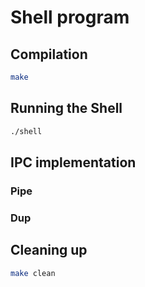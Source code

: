 # Shell program

## Compilation

```bash
make 
```

## Running the Shell
```bash
./shell 
```


## IPC implementation

### Pipe

### Dup

## Cleaning up
```bash
make clean
```

